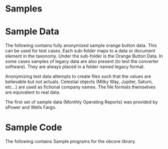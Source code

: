 # Samples

# Sample Data

The following contains fully anonymized sample orange button data.   This can be used for test cases.  Each sub-folder maps to a data or document element in the taxonomy.  Under the sub-folder is the Orange Button Data.  In some cases samples of legacy data are also present (to test the converter software).  They are always placed in a folder named legacy format.

Anonymizing test data attempts to create files such that the values are believable but not actuals.  Celestial objects (Milky Way, Jupiter, Saturn, etc...) are used as fictional company names.  The file formats themselves are equivalent to real data.

The first set of sample data (Monthly Operating Reports) was provided by sPower and Wells Fargo.

# Sample Code

The following contains Sample programs for the obcore library.